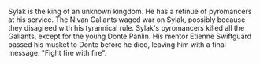 Sylak is the king of an unknown kingdom. He has a retinue of pyromancers at his service. The Nivan Gallants waged war on Sylak, possibly because they disagreed with his tyrannical rule. Sylak's pyromancers killed all the Gallants, except for the young Donte Panlin. His mentor Etienne Swiftguard passed his musket to Donte before he died, leaving him with a final message: "Fight fire with fire".
